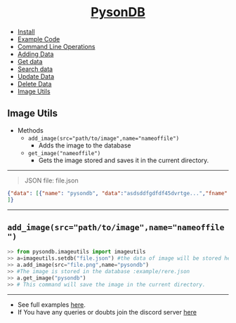 <h1 align="center"><u>PysonDB</u></h1>

* [Install](https://github.com/fredysomy/pysonDB)
* [Example Code](https://github.com/fredysomy/pysonDB/tree/master/example)
* [Command Line Operations](https://fredysomy.me/pysonDB/docs/cli)
* [Adding Data](https://fredysomy.me/pysonDB/docs/add)
* [Get data](https://fredysomy.me/pysonDB/docs/get)
* [Search data](https://fredysomy.me/pysonDB/docs/re_search)
* [Update Data](https://fredysomy.me/pysonDB/docs/update)
* [Delete Data](https://fredysomy.me/pysonDB/docs/delete)
* [Image Utils](https://fredysomy.me/pysonDB/docs/image_utils)

<h2>Image Utils</h2>

* Methods
  * `add_image(src="path/to/image",name="nameoffile")`
    * Adds the image to the database
  * `get_image("nameoffile")`
    * Gets the image stored and saves it in the current directory.
***

>JSON file: file.json

```json
{"data": [{"name": "pysondb", "data":"asdsddfgdfdf45dvrtge...","fname":"file.png"}
]}
```

***

<h2><code>add_image(src="path/to/image",name="nameoffile")</code></h2>

```python
>> from pysondb.imageutils import imageutils
>> a=imageutils.setdb("file.json") #the data of image will be stored here.
>> a.add_image(src="file.png",name="pysondb")
>> #The image is stored in the database :example/rere.json
>> a.get_image("pysondb")
>> # This command will save the image in the current directory.
```

***

* See full examples [here](https://github.com/fredysomy/pysonDB/example).
* If You have any queries or doubts join the discord server [here](https://discord.gg/SZyk2dCgwg)
